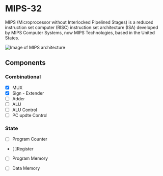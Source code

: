 # MIPS-32

MIPS (Microprocessor without Interlocked Pipelined Stages) is a reduced instruction set computer (RISC) instruction set architecture (ISA) developed by MIPS Computer Systems, now MIPS Technologies, based in the United States.

![Image of MIPS architecture](https://i.imgur.com/6R3Xz.png)

## Components
###   Combinational
- [x] MUX
- [x] Sign - Extender
- [ ] Adder
- [ ] ALU
- [ ] ALU Control
- [ ] PC updte Control

 ###  State
- [ ] Program Counter
- [  ]Register
- [ ] Program Memory 
- [ ] Data Memory

